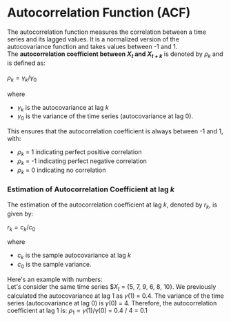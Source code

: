 # Autocorrelation Function (ACF)
The autocorrelation function measures the correlation between a time series and its lagged values. It is a normalized version of the autocovariance function and takes values between -1 and 1.
<br /> 
The **autocorrelation coefficient between $X_t$ and $X_{t+k}$** is denoted by $ρ_k$ and is defined as:<br /> 
<br /> 
$ρ_k = γ_k / γ_0$
<br /> 
<br /> 
where <br /> 
- $γ_k$ is the autocovariance at lag $k$
- $γ_0$ is the variance of the time series (autocovariance at lag $0$).

This ensures that the autocorrelation coefficient is always between -1 and 1, with:
- $ρ_k$ = 1 indicating perfect positive correlation
- $ρ_k$ = -1 indicating perfect negative correlation
- $ρ_k$ = 0 indicating no correlation <br />

### Estimation of Autocorrelation Coefficient at lag $k$
The estimation of the autocorrelation coefficient at lag $k$, denoted by $r_k$, is given by:<br />

$r_k = c_k / c_0$

where
- $c_k$ is the sample autocovariance at lag $k$
- $c_0$ is the sample variance.<br />

Here's an example with numbers: <br />
Let's consider the same time series $$X_t$ = {5, 7, 9, 6, 8, 10}.
We previously calculated the autocovariance at lag $1$ as $γ$(1) = 0.4.
The variance of the time series (autocovariance at lag 0) is $γ$(0) = 4.
Therefore, the autocorrelation coefficient at lag 1 is:
$ρ_1 = γ(1) / γ(0)$ = 0.4 / 4 = 0.1

